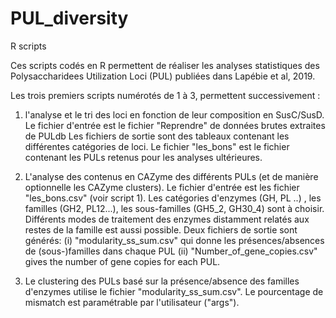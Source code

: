 # PUL_diversity
R scripts

Ces scripts codés en R permettent de réaliser les analyses statistiques des Polysaccharidees Utilization Loci (PUL) publiées dans Lapébie et al, 2019.

Les trois premiers scripts numérotés de 1 à 3, permettent successivement :
1. l'analyse et le tri des loci en fonction de leur composition en SusC/SusD. Le fichier d'entrée est le fichier "Reprendre" de données brutes extraites de PULdb
    Les fichiers de sortie sont des tableaux contenant les différentes catégories de loci. Le fichier "les_bons" est le fichier contenant les PULs retenus pour les analyses ultérieures.
    
2. L'analyse des contenus en CAZyme des différents PULs (et de manière optionnelle les CAZyme clusters). Le fichier d'entrée est les fichier "les_bons.csv" (voir script 1). Les catégories d'enzymes (GH, PL ..) , les familles  (GH2, PL12...), les sous-familles (GH5_2, GH30_4) sont à choisir. Différents modes de traitement des enzymes distamment relatés aux restes de la famille est aussi possible.
Deux fichiers de sortie sont générés: (i) "modularity_ss_sum.csv" qui donne les présences/absences de (sous-)familles dans chaque PUL (ii) "Number_of_gene_copies.csv" gives the number of gene copies for each PUL.

3. Le clustering des PULs basé sur la présence/absence des familles d'enzymes utilise le fichier "modularity_ss_sum.csv". Le pourcentage de mismatch est paramétrable par l'utilisateur ("args").




